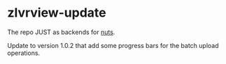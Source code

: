 # zlvrview-update
The repo JUST as backends for [nuts](https://nuts.gitbook.com/deploy.html).

Update to version 1.0.2 that add some progress bars for the batch upload operations.
